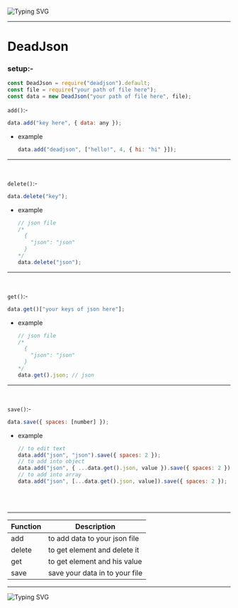 <br>

![Typing SVG](https://readme-typing-svg.herokuapp.com?font=Roboto&pause=1000&width=435&lines=%22+Welcome+to+my+Package++%F0%9F%91%8B%22;%22+DeadJson+is+too+easy+for+control+json+files+%22;%22+this+is+documentation+for+DeadJson+%22)

---

# **DeadJson**

### setup:-

```js
const DeadJson = require("deadjson").default;
const file = require("your path of file here");
const data = new DeadJson("your path of file here", file);
```

`add()`:-

```js
data.add("key here", { data: any });
```

- example
  ```js
  data.add("deadjson", ["hello!", 4, { hi: "hi" }]);
  ```

---

<br>

`delete()`:-

```js
data.delete("key");
```

- example
  ```js
  // json file
  /*
    {
      "json": "json"
    }
  */
  data.delete("json");
  ```

---

<br>

`get()`:-

```js
data.get()["your keys of json here"];
```

- example
  ```js
  // json file
  /*
    {
      "json": "json"
    }
  */
  data.get().json; // json
  ```

---

<br>

`save()`:-

```js
data.save({ spaces: [number] });
```

- example
  ```js
  // to edit text
  data.add("json", "json").save({ spaces: 2 });
  // to add into object
  data.add("json", { ...data.get().json, value }).save({ spaces: 2 });
  // to add into array
  data.add("json", [...data.get().json, value]).save({ spaces: 2 });
  ```

<br>
<br>

---

| Function | Description                    |
| -------- | ------------------------------ |
| add      | to add data to your json file  |
| delete   | to get element and delete it   |
| get      | to get element and his value   |
| save     | save your data in to your file |

---

![Typing SVG](https://readme-typing-svg.herokuapp.com?font=Roboto&pause=1000&width=435&lines=%22+Thanks+For+Useing+My+package+%E2%9D%A4+%22)